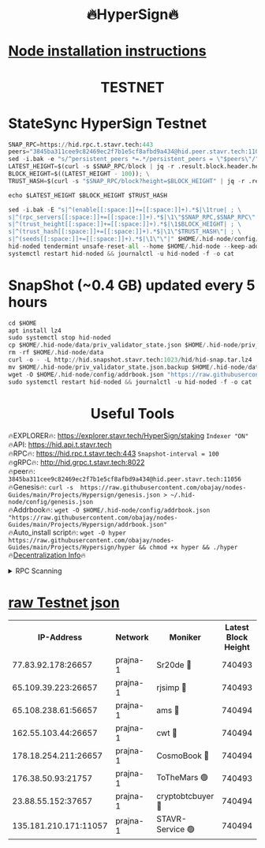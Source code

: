 <h1 align="center"> 🔥HyperSign🔥</h1>

[Node installation instructions](https://github.com/obajay/nodes-Guides/tree/main/Projects/Hypersign)
=

<h1 align="center"> TESTNET</h1>

# StateSync HyperSign Testnet
```python
SNAP_RPC=https://hid.rpc.t.stavr.tech:443
peers="3845ba311cee9c82469ec2f7b1e5cf8afbd9a434@hid.peer.stavr.tech:11056"
sed -i.bak -e "s/^persistent_peers *=.*/persistent_peers = \"$peers\"/" $HOME/.hid-node/config/config.toml
LATEST_HEIGHT=$(curl -s $SNAP_RPC/block | jq -r .result.block.header.height); \
BLOCK_HEIGHT=$((LATEST_HEIGHT - 100)); \
TRUST_HASH=$(curl -s "$SNAP_RPC/block?height=$BLOCK_HEIGHT" | jq -r .result.block_id.hash)

echo $LATEST_HEIGHT $BLOCK_HEIGHT $TRUST_HASH

sed -i.bak -E "s|^(enable[[:space:]]+=[[:space:]]+).*$|\1true| ; \
s|^(rpc_servers[[:space:]]+=[[:space:]]+).*$|\1\"$SNAP_RPC,$SNAP_RPC\"| ; \
s|^(trust_height[[:space:]]+=[[:space:]]+).*$|\1$BLOCK_HEIGHT| ; \
s|^(trust_hash[[:space:]]+=[[:space:]]+).*$|\1\"$TRUST_HASH\"| ; \
s|^(seeds[[:space:]]+=[[:space:]]+).*$|\1\"\"|" $HOME/.hid-node/config/config.toml
hid-noded tendermint unsafe-reset-all --home $HOME/.hid-node --keep-addr-book
systemctl restart hid-noded && journalctl -u hid-noded -f -o cat
```
# SnapShot (~0.4 GB) updated every 5 hours
```python
cd $HOME
apt install lz4
sudo systemctl stop hid-noded
cp $HOME/.hid-node/data/priv_validator_state.json $HOME/.hid-node/priv_validator_state.json.backup
rm -rf $HOME/.hid-node/data
curl -o - -L http://hid.snapshot.stavr.tech:1023/hid/hid-snap.tar.lz4 | lz4 -c -d - | tar -x -C $HOME/.hid-node --strip-components 2
mv $HOME/.hid-node/priv_validator_state.json.backup $HOME/.hid-node/data/priv_validator_state.json
wget -O $HOME/.hid-node/config/addrbook.json "https://raw.githubusercontent.com/obajay/nodes-Guides/main/Projects/Hypersign/addrbook.json"
sudo systemctl restart hid-noded && journalctl -u hid-noded -f -o cat
```

 <h1 align="center"> Useful Tools</h1>

🔥EXPLORER🔥:      https://explorer.stavr.tech/HyperSign/staking        `Indexer "ON"` \
🔥API:             https://hid.api.t.stavr.tech \
🔥RPC🔥:           https://hid.rpc.t.stavr.tech:443              `Snapshot-interval = 100` \
🔥gRPC🔥:          http://hid.grpc.t.stavr.tech:8022 \
🔥peer🔥:          `3845ba311cee9c82469ec2f7b1e5cf8afbd9a434@hid.peer.stavr.tech:11056` \
🔥Genesis🔥:     ```curl -s  https://raw.githubusercontent.com/obajay/nodes-Guides/main/Projects/Hypersign/genesis.json > ~/.hid-node/config/genesis.json``` \
🔥Addrbook🔥:    ```wget -O $HOME/.hid-node/config/addrbook.json "https://raw.githubusercontent.com/obajay/nodes-Guides/main/Projects/Hypersign/addrbook.json"``` \
🔥Auto_install script🔥: ```wget -O hyper https://raw.githubusercontent.com/obajay/nodes-Guides/main/Projects/Hypersign/hyper && chmod +x hyper && ./hyper``` \
🔥[Decentralization Info](https://github.com/obajay/StateSync-snapshots/tree/main/Projects/Hypersign/Decentralization)🔥

<details>
<summary>RPC Scanning</summary>

<h2 align="center"> We scan nodes in real time every 4 hours. And we provide the final result of RPC endpoints.
We cannot influence the operation of these nodes in any way. </h2>


```python
If Voting Power is higher than 0 --> then the Node is a validator of the network and may be subject to attack and be a potential threat to the chain.
```
```python
We marked such validators with a red symbol
```

</details>

[raw Testnet json](https://rpc-check.hypert.stavr.tech/hypert/rpc-hypert-result.json)
=

<table><tr><th>IP-Address</th><th>Network</th><th>Moniker</th><th>Latest Block Height</th><th>Earliest Block Height</th><th>Catching Up</th><th>Tx Index</th><th>Voting Power</th><th>Scan Time</th></tr><tr><td>77.83.92.178:26657</td><td>prajna-1</td><td>Sr20de 🔴</td><td>740493</td><td>1</td><td>False</td><td>on</td><td>1080256</td><td>2024-02-06T06:51:42.449564953UTC</td></tr><tr><td>65.109.39.223:26657</td><td>prajna-1</td><td>rjsimp 🔴</td><td>740493</td><td>1</td><td>False</td><td>on</td><td>1152068</td><td>2024-02-06T06:51:45.412913853UTC</td></tr><tr><td>65.108.238.61:56657</td><td>prajna-1</td><td>ams 🔴</td><td>740494</td><td>1</td><td>False</td><td>on</td><td>1190265</td><td>2024-02-06T06:51:50.318761644UTC</td></tr><tr><td>162.55.103.44:26657</td><td>prajna-1</td><td>cwt 🔴</td><td>740494</td><td>1</td><td>False</td><td>on</td><td>989833</td><td>2024-02-06T06:51:53.010736281UTC</td></tr><tr><td>178.18.254.211:26657</td><td>prajna-1</td><td>CosmoBook 🔴</td><td>740494</td><td>108201</td><td>False</td><td>on</td><td>990495</td><td>2024-02-06T06:51:49.933224551UTC</td></tr><tr><td>176.38.50.93:21757</td><td>prajna-1</td><td>ToTheMars 🟢</td><td>740493</td><td>635201</td><td>False</td><td>on</td><td>0</td><td>2024-02-06T06:51:43.003630133UTC</td></tr><tr><td>23.88.55.152:37657</td><td>prajna-1</td><td>cryptobtcbuyer 🔴</td><td>740494</td><td>640494</td><td>False</td><td>on</td><td>1175488</td><td>2024-02-06T06:51:53.247897740UTC</td></tr><tr><td>135.181.210.171:11057</td><td>prajna-1</td><td>STAVR-Service 🟢</td><td>740494</td><td>738601</td><td>False</td><td>on</td><td>0</td><td>2024-02-06T06:51:50.654009377UTC</td></tr></table>
